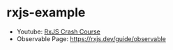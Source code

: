 # rxjs-example

- Youtube: [RxJS Crash Course](https://youtu.be/tGWBy6Vqq9w)
- Observable Page: https://rxjs.dev/guide/observable
